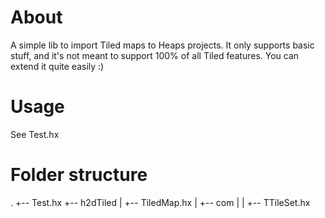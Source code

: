# About

A simple lib to import Tiled maps to Heaps projects. It only supports basic stuff, and it's not meant to support 100% of all Tiled features. You can extend it quite easily :)

# Usage

See Test.hx

# Folder structure

.
+-- Test.hx
+-- h2dTiled
|   +-- TiledMap.hx
|   +-- com
|   |   +-- TTileSet.hx
